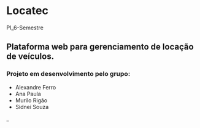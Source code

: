 # Locatec
 PI_6-Semestre


## Plataforma web para gerenciamento de locação de veículos.

### Projeto em desenvolvimento pelo grupo:

* Alexandre Ferro
* Ana Paula
* Murilo Rigão
* Sidnei Souza

_
